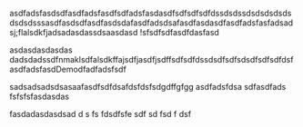 asdfadsfasdsdfasdfadsfasdfsdfadsfasdasdfsdfsdfsdfdssdsdssdsdsdsdsdsdsdsdsssasdfasdsdfasdfasdsdafasdfadsdsafasdfasdasdfasdfadsfasfadsadsj;flalsdkfjadsadasdassdsaasdasd
!sfsdfsdfasdfdasfasd




asdasdasdasdas
dadsdadssdfnmaklsdfalsdkffajsdfjasdfjsdffsdfsdfdssdsdfsdfsdsdfsdfsdfdsfasdfadsfasdDemodfadfadsfsdf


sadsadsadsdsasaafasdfsdfdsafdsfdsfsdgdffgfgg
asdfadsfdsa
sdfasdfads
fsfsfsfasdasdas

fasdadasdasdsad
d
s
fs
fdsdfsfe 
sdf
sd
fsd
f
dsf
